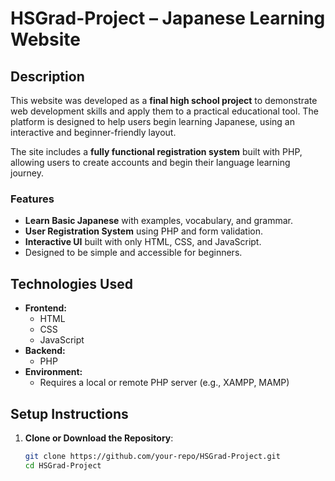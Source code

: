 # HSGrad-Project – Japanese Learning Website

## Description

This website was developed as a **final high school project** to demonstrate web development skills and apply them to a practical educational tool. The platform is designed to help users begin learning Japanese, using an interactive and beginner-friendly layout.

The site includes a **fully functional registration system** built with PHP, allowing users to create accounts and begin their language learning journey.

### Features

- **Learn Basic Japanese** with examples, vocabulary, and grammar.
- **User Registration System** using PHP and form validation.
- **Interactive UI** built with only HTML, CSS, and JavaScript.
- Designed to be simple and accessible for beginners.

## Technologies Used

- **Frontend:**
  - HTML
  - CSS
  - JavaScript
- **Backend:**
  - PHP
- **Environment:**
  - Requires a local or remote PHP server (e.g., XAMPP, MAMP)

## Setup Instructions

1. **Clone or Download the Repository**:

   ```bash
   git clone https://github.com/your-repo/HSGrad-Project.git
   cd HSGrad-Project
